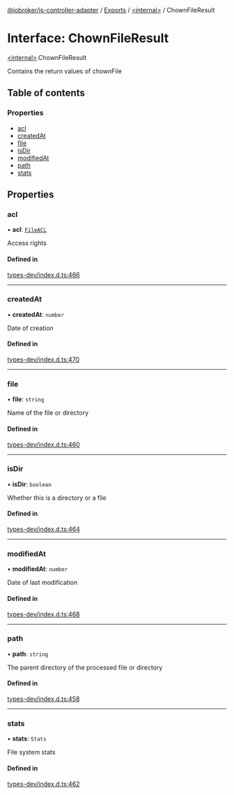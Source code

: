 [@iobroker/js-controller-adapter](../README.md) / [Exports](../modules.md) / [\<internal\>](../modules/internal_.md) / ChownFileResult

# Interface: ChownFileResult

[\<internal\>](../modules/internal_.md).ChownFileResult

Contains the return values of chownFile

## Table of contents

### Properties

- [acl](internal_.ChownFileResult.md#acl)
- [createdAt](internal_.ChownFileResult.md#createdat)
- [file](internal_.ChownFileResult.md#file)
- [isDir](internal_.ChownFileResult.md#isdir)
- [modifiedAt](internal_.ChownFileResult.md#modifiedat)
- [path](internal_.ChownFileResult.md#path)
- [stats](internal_.ChownFileResult.md#stats)

## Properties

### acl

• **acl**: [`FileACL`](internal_.FileACL.md)

Access rights

#### Defined in

[types-dev/index.d.ts:466](https://github.com/ioBroker/ioBroker.js-controller/blob/61327866b90efaa299b3a560327c6e11c31c7707/packages/types-dev/index.d.ts#L466)

___

### createdAt

• **createdAt**: `number`

Date of creation

#### Defined in

[types-dev/index.d.ts:470](https://github.com/ioBroker/ioBroker.js-controller/blob/61327866b90efaa299b3a560327c6e11c31c7707/packages/types-dev/index.d.ts#L470)

___

### file

• **file**: `string`

Name of the file or directory

#### Defined in

[types-dev/index.d.ts:460](https://github.com/ioBroker/ioBroker.js-controller/blob/61327866b90efaa299b3a560327c6e11c31c7707/packages/types-dev/index.d.ts#L460)

___

### isDir

• **isDir**: `boolean`

Whether this is a directory or a file

#### Defined in

[types-dev/index.d.ts:464](https://github.com/ioBroker/ioBroker.js-controller/blob/61327866b90efaa299b3a560327c6e11c31c7707/packages/types-dev/index.d.ts#L464)

___

### modifiedAt

• **modifiedAt**: `number`

Date of last modification

#### Defined in

[types-dev/index.d.ts:468](https://github.com/ioBroker/ioBroker.js-controller/blob/61327866b90efaa299b3a560327c6e11c31c7707/packages/types-dev/index.d.ts#L468)

___

### path

• **path**: `string`

The parent directory of the processed file or directory

#### Defined in

[types-dev/index.d.ts:458](https://github.com/ioBroker/ioBroker.js-controller/blob/61327866b90efaa299b3a560327c6e11c31c7707/packages/types-dev/index.d.ts#L458)

___

### stats

• **stats**: `Stats`

File system stats

#### Defined in

[types-dev/index.d.ts:462](https://github.com/ioBroker/ioBroker.js-controller/blob/61327866b90efaa299b3a560327c6e11c31c7707/packages/types-dev/index.d.ts#L462)

